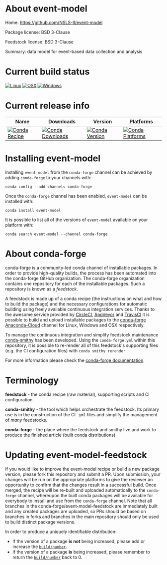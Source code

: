 About event-model
=================

Home: https://github.com/NSLS-II/event-model

Package license: BSD 3-Clause

Feedstock license: BSD 3-Clause

Summary: data model for event-based data collection and analysis



Current build status
====================

[![Linux](https://img.shields.io/circleci/project/github/conda-forge/event-model-feedstock/master.svg?label=Linux)](https://circleci.com/gh/conda-forge/event-model-feedstock)
[![OSX](https://img.shields.io/travis/conda-forge/event-model-feedstock/master.svg?label=macOS)](https://travis-ci.org/conda-forge/event-model-feedstock)
[![Windows](https://img.shields.io/appveyor/ci/conda-forge/event-model-feedstock/master.svg?label=Windows)](https://ci.appveyor.com/project/conda-forge/event-model-feedstock/branch/master)

Current release info
====================

| Name | Downloads | Version | Platforms |
| --- | --- | --- | --- |
| [![Conda Recipe](https://img.shields.io/badge/recipe-event--model-green.svg)](https://anaconda.org/conda-forge/event-model) | [![Conda Downloads](https://img.shields.io/conda/dn/conda-forge/event-model.svg)](https://anaconda.org/conda-forge/event-model) | [![Conda Version](https://img.shields.io/conda/vn/conda-forge/event-model.svg)](https://anaconda.org/conda-forge/event-model) | [![Conda Platforms](https://img.shields.io/conda/pn/conda-forge/event-model.svg)](https://anaconda.org/conda-forge/event-model) |

Installing event-model
======================

Installing `event-model` from the `conda-forge` channel can be achieved by adding `conda-forge` to your channels with:

```
conda config --add channels conda-forge
```

Once the `conda-forge` channel has been enabled, `event-model` can be installed with:

```
conda install event-model
```

It is possible to list all of the versions of `event-model` available on your platform with:

```
conda search event-model --channel conda-forge
```


About conda-forge
=================

conda-forge is a community-led conda channel of installable packages.
In order to provide high-quality builds, the process has been automated into the
conda-forge GitHub organization. The conda-forge organization contains one repository
for each of the installable packages. Such a repository is known as a *feedstock*.

A feedstock is made up of a conda recipe (the instructions on what and how to build
the package) and the necessary configurations for automatic building using freely
available continuous integration services. Thanks to the awesome service provided by
[CircleCI](https://circleci.com/), [AppVeyor](http://www.appveyor.com/)
and [TravisCI](https://travis-ci.org/) it is possible to build and upload installable
packages to the [conda-forge](https://anaconda.org/conda-forge)
[Anaconda-Cloud](http://docs.anaconda.org/) channel for Linux, Windows and OSX respectively.

To manage the continuous integration and simplify feedstock maintenance
[conda-smithy](http://github.com/conda-forge/conda-smithy) has been developed.
Using the ``conda-forge.yml`` within this repository, it is possible to re-render all of
this feedstock's supporting files (e.g. the CI configuration files) with ``conda smithy rerender``.

For more information please check the [conda-forge documentation](https://conda-forge.org/docs/).

Terminology
===========

**feedstock** - the conda recipe (raw material), supporting scripts and CI configuration.

**conda-smithy** - the tool which helps orchestrate the feedstock.
                   Its primary use is in the construction of the CI ``.yml`` files
                   and simplify the management of *many* feedstocks.

**conda-forge** - the place where the feedstock and smithy live and work to
                  produce the finished article (built conda distributions)


Updating event-model-feedstock
==============================

If you would like to improve the event-model recipe or build a new
package version, please fork this repository and submit a PR. Upon submission,
your changes will be run on the appropriate platforms to give the reviewer an
opportunity to confirm that the changes result in a successful build. Once
merged, the recipe will be re-built and uploaded automatically to the
`conda-forge` channel, whereupon the built conda packages will be available for
everybody to install and use from the `conda-forge` channel.
Note that all branches in the conda-forge/event-model-feedstock are
immediately built and any created packages are uploaded, so PRs should be based
on branches in forks and branches in the main repository should only be used to
build distinct package versions.

In order to produce a uniquely identifiable distribution:
 * If the version of a package **is not** being increased, please add or increase
   the [``build/number``](http://conda.pydata.org/docs/building/meta-yaml.html#build-number-and-string).
 * If the version of a package **is** being increased, please remember to return
   the [``build/number``](http://conda.pydata.org/docs/building/meta-yaml.html#build-number-and-string)
   back to 0.